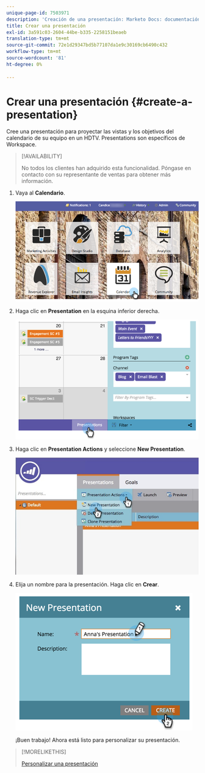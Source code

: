 ```yaml
---
unique-page-id: 7503971
description: 'Creación de una presentación: Marketo Docs: documentación del producto'
title: Crear una presentación
exl-id: 3a591c03-2604-44be-b335-2258151beaeb
translation-type: tm+mt
source-git-commit: 72e1d29347bd5b77107da1e9c30169cb6490c432
workflow-type: tm+mt
source-wordcount: '81'
ht-degree: 0%

---
```


# Crear una presentación {#create-a-presentation}

Cree una presentación para proyectar las vistas y los objetivos del calendario de su equipo en un HDTV. Presentations son específicos de Workspace.

>[!AVAILABILITY]
>
>
>No todos los clientes han adquirido esta funcionalidad. Póngase en contacto con su representante de ventas para obtener más información.

1. Vaya al **Calendario**.

   ![](assets/2017-05-10-15-30-47.png)

1. Haga clic en **Presentation** en la esquina inferior derecha.

   ![](assets/image2015-3-18-12-3a29-3a26.png)

1. Haga clic en **Presentation Actions** y seleccione **New Presentation**.

   ![](assets/image2015-3-26-12-3a38-3a6.png)

1. Elija un nombre para la presentación. Haga clic en **Crear**.

   ![](assets/image2015-3-18-12-3a32-3a30.png)

   ¡Buen trabajo! Ahora está listo para personalizar su presentación.

>[!MORELIKETHIS]
>
>[Personalizar una presentación](/help/marketo/product-docs/core-marketo-concepts/marketing-calendar/calendar-hd/customize-a-presentation.md)

